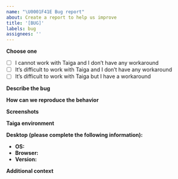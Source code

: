 ```yaml
---
name: "\U0001F41E Bug report"
about: Create a report to help us improve
title: '[BUG]'
labels: bug
assignees: ''
---
```

<!--
  Please, make sure to look through existing issues(https://tree.taiga.io/project/taiga/issues) to see whether your bug has already been submitted.
  Describe the bug with as much detail as possible to make it easier for us to fix it. If you share any configuration, please, ensure you redact all your credentials.
  -->


**Choose one**
- [ ] I cannot work with Taiga and I don’t have any workaround
- [ ] It’s difficult to work with Taiga and I don’t have any workaround
- [ ] It’s difficult to work with Taiga but I have a workaround

**Describe the bug**
<!--
  A clear and concise description of what the bug is and which part of Taiga it affects. What happens and what is the expected behaviour? Which workaround are you using if you have one?
-->

**How can we reproduce the behavior**
<!--
  Detailed steps to reproduce the behavior.
-->

**Screenshots**
<!--
  If applicable, add screenshots to help explain the bug.
-->

**Taiga environment**
<!--
  Are you using Taiga.io or a self-hosted Taiga?
  If self-hosted, is it installed with docker or from source code? Do you have any logs showing an error? Is there any error in the dev tools console (F12)?
-->

**Desktop (please complete the following information):**
 - **OS:** <!-- e.g. iOS, Windows] -->
 - **Browser:** <!-- e.g. Chrome, Firefox -->
 - **Version:** <!-- e.g. 22 -->

**Additional context**
<!-- Add any other context about the problem here. -->
